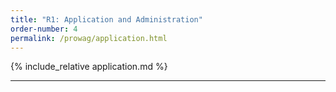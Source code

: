 ```yaml
---
title: "R1: Application and Administration"
order-number: 4
permalink: /prowag/application.html
---
```


{% include_relative application.md %}

---
